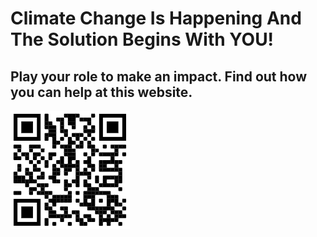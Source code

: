 # Climate Change Is Happening And The Solution Begins With YOU!

## Play your role to make an impact. Find out how you can help at this website.

![QR Code](QRCode.PNG)

